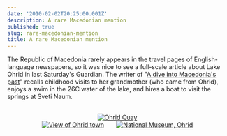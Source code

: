 ```yaml
---
date: '2010-02-02T20:25:00.001Z'
description: A rare Macedonian mention
published: true
slug: rare-macedonian-mention
title: A rare Macedonian mention
---
```


The Republic of Macedonia rarely appears in the travel pages of English-language newspapers, so it was nice to see a full-scale article about Lake Ohrid in last Saturday's Guardian. The writer of "<a href="http://www.guardian.co.uk/travel/2010/jan/30/macedonia-kapka-kassabova-lake-ohrid?page=all">A dive into Macedonia's past</a>" recalls childhood visits to her grandmother (who came from Ohrid), enjoys a swim in the 26C water of the lake, and hires a boat to visit the springs at Sveti Naum.<br />
<br />
<div class="separator" style="clear: both; text-align: center;"><a href="http://www.pbase.com/alangrant/image/80296497" style="margin-left: 1em; margin-right: 1em;"><img alt="Ohrid Quay" border="0" src="http://www.pbase.com/alangrant/image/80296497/small.jpg" /></a><br />
<a href="http://www.pbase.com/alangrant/image/80296981" style="margin-left: 1em; margin-right: 1em;"><img alt="View of Ohrid town" border="0" src="http://www.pbase.com/alangrant/image/80296981/small.jpg" /></a><a href="http://www.pbase.com/alangrant/image/80296976" style="margin-left: 1em; margin-right: 1em;"><img alt="National Museum, Ohrid" border="0" src="http://www.pbase.com/alangrant/image/80296976/small.jpg" /></a></div>